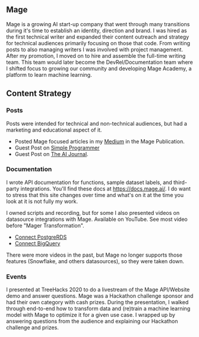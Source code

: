 
## Mage

Mage is a growing AI start-up company that went through many transitions during it's time to establish an identity, direction and brand. I was hired as the first technical writer and expanded their content outreach and strategy for technical audiences primarily focusing on those that code. From writing posts to also managing writers I was involved with project management. After my promotion, I moved on to hire and assemble the full-time writing team. This team would later become the DevRel/Documentation team where I shifted focus to growing our community and developing Mage Academy, a platform to learn machine learning.

## Content Strategy

### Posts

Posts were intended for technical and non-technical audiences, but had a marketing and educational aspect of it.

- Posted Mage focused articles in my [Medium](https://medium.com/@tjandranathaniel) in the Mage Publication.
- Guest Post on [Simple Programmer](https://simpleprogrammer.com/integrate-your-work-life-balance/)
- Guest Post on [The AI Journal](https://aijourn.com/the-future-of-programming-low-code-ai-tools/).

### Documentation

I wrote API documentation for functions, sample dataset labels, and third-party integrations. You'll find these docs at https://docs.mage.ai/. I do want to stress that this site changes over time and what's on it at the time you look at it is not fully my work.

I owned scripts and recording, but for some I also presented videos on datasource integrations with Mage. Available on YouTube. See most video before "Mager Transformation".

- [Connect PostgreRDS](https://www.youtube.com/watch?v=NbOsqnFe35o)
- [Connect BigQuery](https://www.youtube.com/watch?v=ajIWV-GoxRs)

There were more videos in the past, but Mage no longer supports those features (Snowflake, and others datasources), so they were taken down.

### Events

I presented at TreeHacks 2020 to do a livestream of the Mage API/Website demo and answer questions. Mage was a Hackathon challenge sponsor and had their own category with cash prizes. During the presentation, I walked through end-to-end how to transform data and (re)train a machine learning model with Mage to optimize it for a given use case. I wrapped up by answering questions from the audience and explaining our Hackathon challenge and prizes.